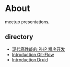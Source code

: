 # About

meetup presentations.

## directory

- [现代高性能的 PHP 程序开发](./modern-PHP.key)
- [Introduction Git-Flow](./introduce-git-flow.key)
- [Introduction Druid](./introduce-druid.key)
